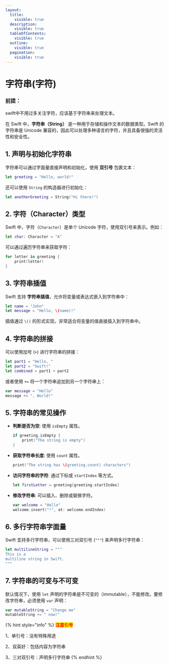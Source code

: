 ```yaml
---
layout:
  title:
    visible: true
  description:
    visible: true
  tableOfContents:
    visible: true
  outline:
    visible: true
  pagination:
    visible: true
---
```


# 字符串(字符)

### 前提：

swift中不用过多关注字符，应该基于字符串来处理文本。



在 Swift 中，**字符串（String）** 是一种用于存储和操作文本的数据类型。Swift 的字符串是 Unicode 兼容的，因此可以处理多种语言的字符，并且具备很强的灵活性和安全性。



## 1. **声明与初始化字符串**

字符串可以通过字面量直接声明和初始化，使用 **双引号** 包裹文本：

```swift
let greeting = "Hello, world!"
```

还可以使用 `String` 的构造器进行初始化：

```swift
let anotherGreeting = String("Hi there!")
```

## 2. **字符（Character）类型**

Swift 中，字符（`Character`）是单个 Unicode 字符，使用双引号来表示。例如：

```swift
let char: Character = "A"
```

可以通过遍历字符串来获取字符：

```swift
for letter in greeting {
    print(letter)
}
```

## 3. **字符串插值**

Swift 支持 **字符串插值**，允许将变量或表达式嵌入到字符串中：

```swift
let name = "John"
let message = "Hello, \(name)!"
```

插值通过 `\()` 的形式实现，非常适合将变量的值直接插入到字符串中。

## 4. **字符串的拼接**

可以使用加号 (`+`) 进行字符串的拼接：

```swift
let part1 = "Hello, "
let part2 = "Swift!"
let combined = part1 + part2
```

或者使用 `+=` 将一个字符串追加到另一个字符串上：

```swift
var message = "Hello"
message += ", World!"
```

## 5. **字符串的常见操作**

*   **判断是否为空**: 使用 `isEmpty` 属性。

    ```swift
    if greeting.isEmpty {
        print("The string is empty")
    }
    ```
*   **获取字符串长度**: 使用 `count` 属性。

    ```swift
    print("The string has \(greeting.count) characters")
    ```
*   **访问字符串的字符**: 通过下标或 `startIndex` 等方式。

    ```swift
    let firstLetter = greeting[greeting.startIndex]
    ```
*   **修改字符串**: 可以插入、删除或替换字符。

    ```swift
    var welcome = "Hello"
    welcome.insert("!", at: welcome.endIndex)
    ```

## 6. **多行字符串字面量**

Swift 支持多行字符串，可以使用三对双引号 (`"""`) 来声明多行字符串：

```swift
let multilineString = """
This is a
multiline string in Swift.
"""
```

## 7. **字符串的可变与不可变**

默认情况下，使用 `let` 声明的字符串是不可变的（immutable），不能修改。要修改字符串，必须使用 `var` 声明：

```swift
var mutableString = "Change me"
mutableString += " now!"
```



{% hint style="info" %}
<mark style="color:red;">**注意引号**</mark>

1、单引号：没有特殊用途

2、双英好：包括内容为字符串

3、三对双引号：声明多行字符串
{% endhint %}



####
